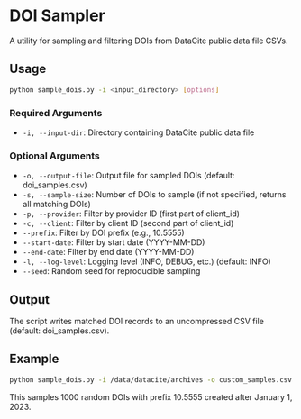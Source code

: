 # DOI Sampler

A utility for sampling and filtering DOIs from DataCite public data file CSVs.


## Usage

```bash
python sample_dois.py -i <input_directory> [options]
```

### Required Arguments

- `-i, --input-dir`: Directory containing DataCite public data file

### Optional Arguments

- `-o, --output-file`: Output file for sampled DOIs (default: doi_samples.csv)
- `-s, --sample-size`: Number of DOIs to sample (if not specified, returns all matching DOIs)
- `-p, --provider`: Filter by provider ID (first part of client_id)
- `-c, --client`: Filter by client ID (second part of client_id)
- `--prefix`: Filter by DOI prefix (e.g., 10.5555)
- `--start-date`: Filter by start date (YYYY-MM-DD)
- `--end-date`: Filter by end date (YYYY-MM-DD)
- `-l, --log-level`: Logging level (INFO, DEBUG, etc.) (default: INFO)
- `--seed`: Random seed for reproducible sampling

## Output

The script writes matched DOI records to an uncompressed CSV file (default: doi_samples.csv).

## Example

```bash
python sample_dois.py -i /data/datacite/archives -o custom_samples.csv -s 1000 --prefix 10.5555 --start-date 2023-01-01 --seed 42
```

This samples 1000 random DOIs with prefix 10.5555 created after January 1, 2023.
